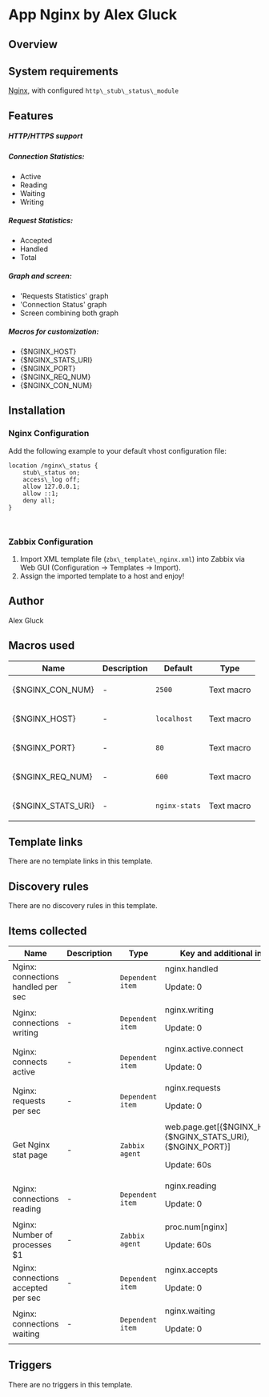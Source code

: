 # App Nginx by Alex Gluck

## Overview

System requirements
-------------------


[Nginx](http://nginx.org/ "Nginx"), with configured `http\_stub\_status\_module`


Features
--------


##### HTTP/HTTPS support


##### Connection Statistics:


* Active
* Reading
* Waiting
* Writing


##### Request Statistics:


* Accepted
* Handled
* Total


##### Graph and screen:


* 'Requests Statistics' graph
* 'Connection Status' graph
* Screen combining both graph


##### Macros for customization:


* {$NGINX\_HOST}
* {$NGINX\_STATS\_URI}
* {$NGINX\_PORT}
* {$NGINX\_REQ\_NUM}
* {$NGINX\_CON\_NUM}


Installation
------------


### Nginx Configuration


 


Add the following example to your default vhost configuration file:



```
location /nginx\_status {  
    stub\_status on;  
    access\_log off;  
    allow 127.0.0.1;  
    allow ::1;  
    deny all;  
}
```


```
 
```

### Zabbix Configuration


 


1. Import XML template file (`zbx\_template\_nginx.xml`) into Zabbix via Web GUI (Configuration -> Templates -> Import).
2. Assign the imported template to a host and enjoy!


## Author

Alex Gluck

## Macros used

|Name|Description|Default|Type|
|----|-----------|-------|----|
|{$NGINX_CON_NUM}|<p>-</p>|`2500`|Text macro|
|{$NGINX_HOST}|<p>-</p>|`localhost`|Text macro|
|{$NGINX_PORT}|<p>-</p>|`80`|Text macro|
|{$NGINX_REQ_NUM}|<p>-</p>|`600`|Text macro|
|{$NGINX_STATS_URI}|<p>-</p>|`nginx-stats`|Text macro|
## Template links

There are no template links in this template.

## Discovery rules

There are no discovery rules in this template.

## Items collected

|Name|Description|Type|Key and additional info|
|----|-----------|----|----|
|Nginx: connections handled per sec|<p>-</p>|`Dependent item`|nginx.handled<p>Update: 0</p>|
|Nginx: connections writing|<p>-</p>|`Dependent item`|nginx.writing<p>Update: 0</p>|
|Nginx: connects active|<p>-</p>|`Dependent item`|nginx.active.connect<p>Update: 0</p>|
|Nginx: requests per sec|<p>-</p>|`Dependent item`|nginx.requests<p>Update: 0</p>|
|Get Nginx stat page|<p>-</p>|`Zabbix agent`|web.page.get[{$NGINX_HOST},{$NGINX_STATS_URI},{$NGINX_PORT}]<p>Update: 60s</p>|
|Nginx: connections reading|<p>-</p>|`Dependent item`|nginx.reading<p>Update: 0</p>|
|Nginx: Number of processes $1|<p>-</p>|`Zabbix agent`|proc.num[nginx]<p>Update: 60s</p>|
|Nginx: connections accepted per sec|<p>-</p>|`Dependent item`|nginx.accepts<p>Update: 0</p>|
|Nginx: connections waiting|<p>-</p>|`Dependent item`|nginx.waiting<p>Update: 0</p>|
## Triggers

There are no triggers in this template.

